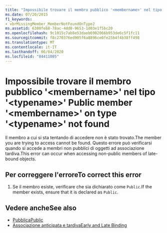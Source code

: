 ```yaml
---
title: "Impossibile trovare il membro pubblico '<membername>' nel tipo '<typename>' "
ms.date: 07/20/2015
f1_keywords:
- vbrMissingMember_MemberNotFoundOnType2
ms.assetid: 6300feb8-78ac-4dd0-9653-1d03e1f5bc20
ms.openlocfilehash: 9c1015c7ab8e53daeb6902066b953de6c5f1fc11
ms.sourcegitcommit: f8c270376ed905f6a8896ce0fe25b4f4b38ff498
ms.translationtype: MT
ms.contentlocale: it-IT
ms.lasthandoff: 06/04/2020
ms.locfileid: "84411005"
---
```

# <a name="public-member-membername-on-type-typename-not-found"></a><span data-ttu-id="4b393-102">Impossibile trovare il membro pubblico '\<membername>' nel tipo '\<typename>' </span><span class="sxs-lookup"><span data-stu-id="4b393-102">Public member '\<membername>' on type '\<typename>' not found</span></span>
<span data-ttu-id="4b393-103">Il membro a cui si sta tentando di accedere non è stato trovato.</span><span class="sxs-lookup"><span data-stu-id="4b393-103">The member you are trying to access cannot be found.</span></span> <span data-ttu-id="4b393-104">Questo errore può verificarsi quando si accede a membri non pubblici di oggetti ad associazione tardiva.</span><span class="sxs-lookup"><span data-stu-id="4b393-104">This error can occur when accessing non-public members of late-bound objects.</span></span>  
  
## <a name="to-correct-this-error"></a><span data-ttu-id="4b393-105">Per correggere l'errore</span><span class="sxs-lookup"><span data-stu-id="4b393-105">To correct this error</span></span>  
  
1. <span data-ttu-id="4b393-106">Se il membro esiste, verificare che sia dichiarato come `Public`.</span><span class="sxs-lookup"><span data-stu-id="4b393-106">If the member exists, ensure that it is declared as `Public`.</span></span>  
  
## <a name="see-also"></a><span data-ttu-id="4b393-107">Vedere anche</span><span class="sxs-lookup"><span data-stu-id="4b393-107">See also</span></span>

- [<span data-ttu-id="4b393-108">Pubblica</span><span class="sxs-lookup"><span data-stu-id="4b393-108">Public</span></span>](../language-reference/modifiers/public.md)
- [<span data-ttu-id="4b393-109">Associazione anticipata e tardiva</span><span class="sxs-lookup"><span data-stu-id="4b393-109">Early and Late Binding</span></span>](../programming-guide/language-features/early-late-binding/index.md)
